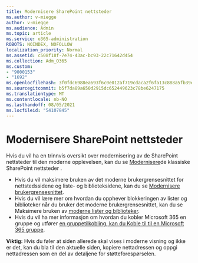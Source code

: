 ```yaml
---
title: Modernisere SharePoint nettsteder
ms.author: v-miegge
author: v-miegge
ms.audience: Admin
ms.topic: article
ms.service: o365-administration
ROBOTS: NOINDEX, NOFOLLOW
localization_priority: Normal
ms.assetid: c508f18f-7e74-43ac-bc93-22c71642d454
ms.collection: Adm_O365
ms.custom:
- "9000153"
- "1692"
ms.openlocfilehash: 3f0fdc6988ea693f6c0e012af719cdaca2f6fa13c888a5fb39e35387e1a820e7
ms.sourcegitcommit: b5f7da89a650d2915dc652449623c78be6247175
ms.translationtype: MT
ms.contentlocale: nb-NO
ms.lasthandoff: 08/05/2021
ms.locfileid: "54107845"
---
```

# <a name="modernize-your-sharepoint-sites"></a>Modernisere SharePoint nettsteder

Hvis du vil ha en trinnvis oversikt over modernisering av de SharePoint nettsteder til den moderne opplevelsen, kan du se [Modernisere](https://docs.microsoft.com/sharepoint/dev/transform/modernize-classic-sites)de klassiske SharePoint nettsteder .

* Hvis du vil maksimere bruken av det moderne brukergrensesnittet for nettstedssidene og liste- og biblioteksidene, kan du se [Modernisere brukergrensesnittet](https://docs.microsoft.com/sharepoint/dev/transform/modernize-userinterface).
* Hvis du vil lære mer om hvordan du opphever blokkeringen av lister og biblioteker når du bruker det moderne brukergrensesnittet, kan du se Maksimere bruken av [moderne lister og biblioteker](https://docs.microsoft.com/sharepoint/dev/transform/modernize-userinterface-lists-and-libraries).
* Hvis du vil ha mer informasjon om hvordan du kobler Microsoft 365 en gruppe og utfører [en gruppetilkobling, kan du Koble til til en Microsoft 365 gruppe](https://docs.microsoft.com/sharepoint/dev/transform/modernize-connect-to-office365-group).

**Viktig:** Hvis du føler at siden allerede skal vises i moderne visning og ikke er det, kan du bla til den aktuelle siden, kopiere nettadressen og oppgi nettadressen som en del av detaljene for støtteforespørselen.
